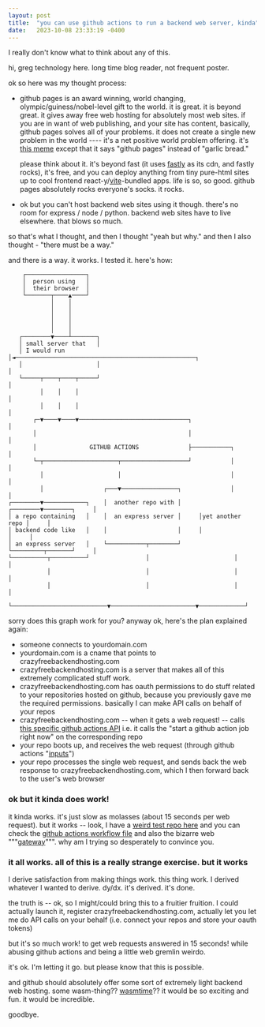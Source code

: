 ```yaml
---
layout: post
title:  "you can use github actions to run a backend web server, kinda"
date:   2023-10-08 23:33:19 -0400
---
```


I really don't know what to think about any of this.

hi, greg technology here. long time blog reader, not frequent poster.

ok so here was my thought process:
- github pages is an award winning, world changing, olympic/guiness/nobel-level gift to the world. it is great. it is beyond great. it gives away free web hosting for absolutely most web sites. if you are in want of web publishing, and your site has content, basically, github pages solves all of your problems. it does not create a single new problem in the world ---- it's a net positive world problem offering. it's [this meme](https://knowyourmeme.com/memes/yeah-sex-is-cool-but) except that it says "github pages" instead of "garlic bread."
  
  please think about it. it's beyond fast (it uses [fastly](https://www.fastly.com/) as its cdn, and fastly rocks), it's free, and you can deploy anything from tiny pure-html sites up to cool frontend react-y/[vite](https://vitejs.dev/)-bundled apps. life is so, so good. github pages absolutely rocks everyone's socks. it rocks.
- ok but you can't host backend web sites using it though. there's no room for express / node / python. backend web sites have to live elsewhere. that blows so much.

so that's what I thought, and then I thought "yeah but why." and then I also thought - "there must be a way."

and there is a way. it works. I tested it. here's how:

```
    ┌─────────────────┐
    │  person using   │
    │  their browser  │
    └───────┬────▲────┘
            │    │
            │    │
            │    │
            │    │
            │    │
   ┌────────▼────┴───────┐
   │ small server that   │
   │ I would run         │◄───────────────────────────────────────────────────┐
   │                     │                                                    │
   └─────┬────┬────┬─────┘                                                    │
         │    │    │                                                          │
         │    │    │                                                          │
       ┌─▼────▼────▼───────────────────────────────┐                          │
       │                                           │                          │
       │               GITHUB ACTIONS              ├───────────┐              │
       └─┬─────────────────────┬───────────────────┘           │              │
         │                     │                               │              │
         │                 ┌───▼────────────────┐              │              │
┌────────▼────────────┐    │  another repo with │     ┌────────▼────────┐     │
│ a repo containing   │    │  an express server │     │yet another repo │     │
│ backend code like   │    │                    │     │                 │     │
│ an express server   │    └───────────┬────────┘     └─────────┬───────┘     │
└──────────┬──────────┘                │                        │             │
           │                           │                        │             │
           │                           │                        │             │
           └───────────────────────────▼────────────────────────▼─────────────┘
```

sorry does this graph work for you? anyway ok, here's the plan explained again:

- someone connects to yourdomain.com
- yourdomain.com is a cname that points to crazyfreebackendhosting.com
- crazyfreebackendhosting.com is a server that makes all of this extremely complicated stuff work.
- crazyfreebackendhosting.com has oauth permissions to do stuff related to your repositories hosted on github, because you previously gave me the required permissions. basically I can make API calls on behalf of your repos
- crazyfreebackendhosting.com -- when it gets a web request! -- calls [this specific github actions API](https://docs.github.com/en/rest/actions/workflows?apiVersion=2022-11-28#create-a-workflow-dispatch-event) i.e. it calls the "start a github action job right now" on the corresponding repo
- your repo boots up, and receives the web request (through github actions "[inputs](https://docs.github.com/en/actions/creating-actions/metadata-syntax-for-github-actions#inputs)")
- your repo processes the single web request, and sends back the web response to crazyfreebackendhosting.com, which I then forward back to the user's web browser

### ok but it kinda does work!

it kinda works. it's just slow as molasses (about 15 seconds per web request). but it works -- look, I have a [weird test repo here](https://github.com/gregsadetsky/this-repo-demonstrates-that-you-can-use-github-actions-as-a-way-to-run-backend-web-servers-badly) and you can check the [github actions workflow file](https://github.com/gregsadetsky/this-repo-demonstrates-that-you-can-use-github-actions-as-a-way-to-run-backend-web-servers-badly/blob/main/.github/workflows/github-actions-demo.yml) and also the bizarre web """[gateway](https://github.com/gregsadetsky/this-repo-demonstrates-that-you-can-use-github-actions-as-a-way-to-run-backend-web-servers-badly/blob/main/github-actions-gateway.mjs)""". why am I trying so desperately to convince you.

### it all works. all of this is a really strange exercise. but it works

I derive satisfaction from making things work. this thing work. I derived whatever I wanted to derive. dy/dx. it's derived. it's done.

the truth is -- ok, so I might/could bring this to a fruitier fruition. I could actually launch it, register crazyfreebackendhosting.com, actually let you let me do API calls on your behalf (i.e. connect your repos and store your oauth tokens)

but it's so much work! to get web requests answered in 15 seconds! while abusing github actions and being a little web gremlin weirdo.

it's ok. I'm letting it go. but please know that this is possible.

and github should absolutely offer some sort of extremely light backend web hosting. some wasm-thing?? [wasmtime](https://wasmtime.dev/)?? it would be so exciting and fun. it would be incredible.

goodbye.